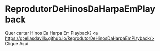 # ReprodutorDeHinosDaHarpaEmPlayback
Quer cantar Hinos Da Harpa Em Playback? <a https://gbeliasdavilla.github.io/ReprodutorDeHinosDaHarpaEmPlayback/> Clique Aqui</a>
